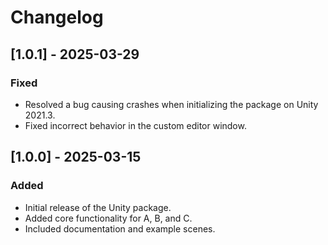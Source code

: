 # Changelog

## [1.0.1] - 2025-03-29
### Fixed
- Resolved a bug causing crashes when initializing the package on Unity 2021.3.
- Fixed incorrect behavior in the custom editor window.

## [1.0.0] - 2025-03-15
### Added
- Initial release of the Unity package.
- Added core functionality for A, B, and C.
- Included documentation and example scenes.